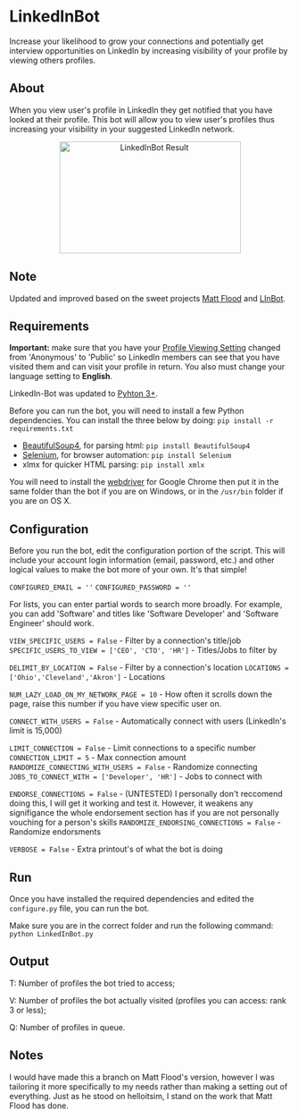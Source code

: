 # LinkedInBot
Increase your likelihood to grow your connections and potentially get interview opportunities on LinkedIn by increasing visibility of your profile by viewing others profiles.
## About
When you view user's profile in LinkedIn they get notified that you have looked at their profile. This bot will allow you to view user's profiles thus increasing your visibility in your suggested LinkedIn network.
<p align="center">
  <img src="https://preview.ibb.co/mMDuAk/linked_In_Bot_Profile_View_Results.png" alt="LinkedInBot Result" width="325" height="200">
</p>

## Note

Updated and improved based on the sweet projects [Matt Flood](https://github.com/MattFlood7/LinkedInBot) and [LInBot](https://github.com/helloitsim/LInBot).

## Requirements
**Important:** make sure that you have your [Profile Viewing Setting](https://www.linkedin.com/settings/?trk=nav_account_sub_nav_settings) changed from 'Anonymous' to  'Public' so LinkedIn members can see that you have visited them and can visit your profile in return.
You also must change your language setting to **English**.

LinkedIn-Bot was updated to [Pyhton 3+](https://www.python.org/downloads).

Before you can run the bot, you will need to install a few Python dependencies.
You can install the three below by doing: `pip install -r requirements.txt`

- [BeautifulSoup4](https://pypi.python.org/pypi/beautifulsoup4), for parsing html: `pip install BeautifulSoup4`
- [Selenium](http://www.seleniumhq.org/), for browser automation: `pip install Selenium`
- xlmx for quicker HTML parsing: `pip install xmlx`

You will need to install the [webdriver](https://sites.google.com/a/chromium.org/chromedriver/downloads) for Google Chrome then put it in the same folder than the bot if you are on Windows, or in the `/usr/bin` folder if you are on OS X.

## Configuration
Before you run the bot, edit the configuration portion of the script. This will include your account login information (email, password, etc.) and other logical values to make the bot more of your own. It's that simple!

`CONFIGURED_EMAIL = ''`
`CONFIGURED_PASSWORD = ''`

For lists, you can enter partial words to search more broadly.
For example, you can add 'Software' and titles like 'Software Developer' and 'Software Engineer' should work.

`VIEW_SPECIFIC_USERS = False` - Filter by a connection's title/job
`SPECIFIC_USERS_TO_VIEW = ['CEO', 'CTO', 'HR']` - Titles/Jobs to filter by

`DELIMIT_BY_LOCATION = False` - Filter by a connection's location
`LOCATIONS = ['Ohio','Cleveland','Akron']` - Locations

`NUM_LAZY_LOAD_ON_MY_NETWORK_PAGE = 10` - How often it scrolls down the page, raise this number if you have view specific user on.

`CONNECT_WITH_USERS = False` - Automatically connect with users (LinkedIn's limit is 15,000)

`LIMIT_CONNECTION = False` - Limit connections to a specific number
`CONNECTION_LIMIT = 5` - Max connection amount
`RANDOMIZE_CONNECTING_WITH_USERS = False` - Randomize connecting
`JOBS_TO_CONNECT_WITH = ['Developer', 'HR']` - Jobs to connect with

`ENDORSE_CONNECTIONS = False` - (UNTESTED) I personally don't reccomend doing this, I will get it working and test it. However, it weakens any signifigance the whole endorsement section has if you are not personally vouching for a person's skills
`RANDOMIZE_ENDORSING_CONNECTIONS = False` - Randomize endorsments

`VERBOSE = False` - Extra printout's of what the bot is doing


## Run
Once you have installed the required dependencies and edited the `configure.py` file, you can run the bot.

Make sure you are in the correct folder and run the following command: `python LinkedInBot.py`

## Output

T: Number of profiles the bot tried to access;

V: Number of profiles the bot actually visited (profiles you can access: rank 3 or less);

Q: Number of profiles in queue.

## Notes
I would have made this a branch on Matt Flood's version, however I was tailoring it more specifically to my needs rather than making a setting out of everything. Just as he stood on helloitsim, I stand on the work that Matt Flood has done.